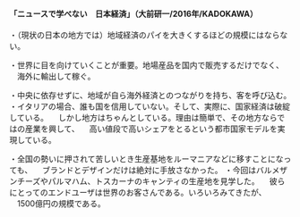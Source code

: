 #### 「ニュースで学べない　日本経済」（大前研一/2016年/KADOKAWA）



・（現状の日本の地方では）地域経済のパイを大きくするほどの規模にはならない。

・世界に目を向けていくことが重要。地場産品を国内で販売するだけでなく、
　海外に輸出して稼ぐ。

・中央に依存せずに、地域が自ら海外経済とのつながりを持ち、客を呼び込む。
・イタリアの場合、誰も国を信用していない。そして、実際に、国家経済は破綻している。
　しかし地方はちゃんとしている。理由は簡単で、その地方ならではの産業を興して、
　高い値段で高いシェアをとるという都市国家モデルを実現している。

・全国の勢いに押されて苦しいとき生産基地をルーマニアなどに移すことになっても、
　ブランドとデザインだけは絶対に手放さなかった。
・今回はバルメザンチーズやパルマハム、トスカーナのキャンティの生産地を見学した。
　彼らにとってのエンドユーザは世界のお客さんである。いろいろみてきたが、
　1500億円の規模である。



